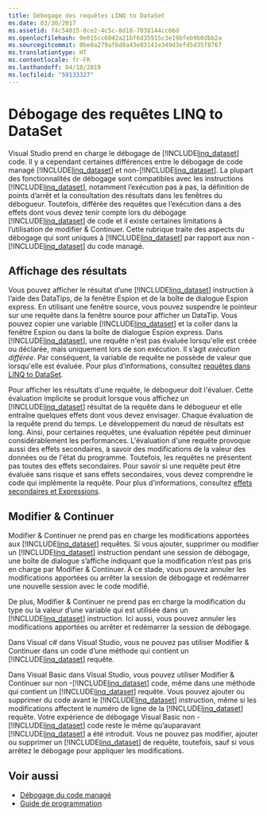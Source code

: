 ```yaml
---
title: Débogage des requêtes LINQ to DataSet
ms.date: 03/30/2017
ms.assetid: f4c54015-8ce2-4c5c-8d18-7038144cc66d
ms.openlocfilehash: 0e015cc6042a21bf6d35915c3e19bfeb9b0dbb2a
ms.sourcegitcommit: 0be8a279af6d8a43e03141e349d3efd5d35f8767
ms.translationtype: HT
ms.contentlocale: fr-FR
ms.lasthandoff: 04/18/2019
ms.locfileid: "59133327"
---
```

# <a name="debugging-linq-to-dataset-queries"></a>Débogage des requêtes LINQ to DataSet

Visual Studio prend en charge le débogage de [!INCLUDE[linq_dataset](../../../../includes/linq-dataset-md.md)] code. Il y a cependant certaines différences entre le débogage de code managé [!INCLUDE[linq_dataset](../../../../includes/linq-dataset-md.md)] et non-[!INCLUDE[linq_dataset](../../../../includes/linq-dataset-md.md)]. La plupart des fonctionnalités de débogage sont compatibles avec les instructions [!INCLUDE[linq_dataset](../../../../includes/linq-dataset-md.md)], notamment l’exécution pas à pas, la définition de points d’arrêt et la consultation des résultats dans les fenêtres du débogueur. Toutefois, différée des requêtes que l’exécution dans a des effets dont vous devez tenir compte lors du débogage [!INCLUDE[linq_dataset](../../../../includes/linq-dataset-md.md)] de code et il existe certaines limitations à l’utilisation de modifier & Continuer. Cette rubrique traite des aspects du débogage qui sont uniques à [!INCLUDE[linq_dataset](../../../../includes/linq-dataset-md.md)] par rapport aux non -[!INCLUDE[linq_dataset](../../../../includes/linq-dataset-md.md)] du code managé.  
  
## <a name="viewing-results"></a>Affichage des résultats  
 Vous pouvez afficher le résultat d’une [!INCLUDE[linq_dataset](../../../../includes/linq-dataset-md.md)] instruction à l’aide des DataTips, de la fenêtre Espion et de la boîte de dialogue Espion express. En utilisant une fenêtre source, vous pouvez suspendre le pointeur sur une requête dans la fenêtre source pour afficher un DataTip. Vous pouvez copier une variable [!INCLUDE[linq_dataset](../../../../includes/linq-dataset-md.md)] et la coller dans la fenêtre Espion ou dans la boîte de dialogue Espion express. Dans [!INCLUDE[linq_dataset](../../../../includes/linq-dataset-md.md)], une requête n'est pas évaluée lorsqu'elle est créée ou déclarée, mais uniquement lors de son exécution. Il s’agit *exécution différée*. Par conséquent, la variable de requête ne possède de valeur que lorsqu'elle est évaluée. Pour plus d’informations, consultez [requêtes dans LINQ to DataSet](../../../../docs/framework/data/adonet/queries-in-linq-to-dataset.md).  
  
 Pour afficher les résultats d'une requête, le débogueur doit l'évaluer. Cette évaluation implicite se produit lorsque vous affichez un [!INCLUDE[linq_dataset](../../../../includes/linq-dataset-md.md)] résultat de la requête dans le débogueur et elle entraîne quelques effets dont vous devez envisager. Chaque évaluation de la requête prend du temps. Le développement du nœud de résultats est long. Ainsi, pour certaines requêtes, une évaluation répétée peut diminuer considérablement les performances. L'évaluation d'une requête provoque aussi des effets secondaires, à savoir des modifications de la valeur des données ou de l'état du programme. Toutefois, les requêtes ne présentent pas toutes des effets secondaires. Pour savoir si une requête peut être évaluée sans risque et sans effets secondaires, vous devez comprendre le code qui implémente la requête. Pour plus d’informations, consultez [effets secondaires et Expressions](https://docs.microsoft.com/previous-versions/visualstudio/visual-studio-2013/a7a250bs(v=vs.120)).  
  
## <a name="edit-and-continue"></a>Modifier & Continuer  
 Modifier & Continuer ne prend pas en charge les modifications apportées aux [!INCLUDE[linq_dataset](../../../../includes/linq-dataset-md.md)] requêtes. Si vous ajouter, supprimer ou modifier un [!INCLUDE[linq_dataset](../../../../includes/linq-dataset-md.md)] instruction pendant une session de débogage, une boîte de dialogue s’affiche indiquant que la modification n’est pas pris en charge par Modifier & Continuer. À ce stade, vous pouvez annuler les modifications apportées ou arrêter la session de débogage et redémarrer une nouvelle session avec le code modifié.  
  
 De plus, Modifier & Continuer ne prend pas en charge la modification du type ou la valeur d’une variable qui est utilisée dans un [!INCLUDE[linq_dataset](../../../../includes/linq-dataset-md.md)] instruction. Ici aussi, vous pouvez annuler les modifications apportées ou arrêter et redémarrer la session de débogage.  
  
 Dans Visual c# dans Visual Studio, vous ne pouvez pas utiliser Modifier & Continuer dans un code d’une méthode qui contient un [!INCLUDE[linq_dataset](../../../../includes/linq-dataset-md.md)] requête.  
  
 Dans Visual Basic dans Visual Studio, vous pouvez utiliser Modifier & Continuer sur non -[!INCLUDE[linq_dataset](../../../../includes/linq-dataset-md.md)] code, même dans une méthode qui contient un [!INCLUDE[linq_dataset](../../../../includes/linq-dataset-md.md)] requête. Vous pouvez ajouter ou supprimer du code avant le [!INCLUDE[linq_dataset](../../../../includes/linq-dataset-md.md)] instruction, même si les modifications affectent le numéro de ligne de la [!INCLUDE[linq_dataset](../../../../includes/linq-dataset-md.md)] requête. Votre expérience de débogage Visual Basic non -[!INCLUDE[linq_dataset](../../../../includes/linq-dataset-md.md)] code reste le même qu’auparavant [!INCLUDE[linq_dataset](../../../../includes/linq-dataset-md.md)] a été introduit. Vous ne pouvez pas modifier, ajouter ou supprimer un [!INCLUDE[linq_dataset](../../../../includes/linq-dataset-md.md)] de requête, toutefois, sauf si vous arrêtez le débogage pour appliquer les modifications.  
  
## <a name="see-also"></a>Voir aussi

- [Débogage du code managé](/visualstudio/debugger/debugging-managed-code)
- [Guide de programmation](../../../../docs/framework/data/adonet/programming-guide-linq-to-dataset.md)
